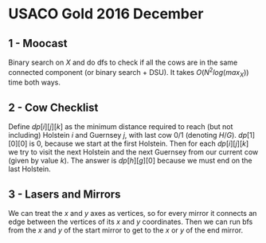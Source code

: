 # USACO Gold 2016 December

## 1 - Moocast

Binary search on $X$ and do dfs to check if all the cows are in the same connected component (or binary search + DSU).
It takes $O(N^2log(max_X))$ time both ways.


## 2 - Cow Checklist

Define $dp[i][j][k]$ as the minimum distance required to reach (but not including) Holstein $i$ and Guernsey $j$, with last cow $0/1$ (denoting $H/G$).
$dp[1][0][0]$ is $0$, because we start at the first Holstein.
Then for each $dp[i][j][k]$ we try to visit the next Holstein and the next Guernsey from our current cow (given by value $k$).
The answer is $dp[h][g][0]$ because we must end on the last Holstein.


## 3 - Lasers and Mirrors

We can treat the $x$ and $y$ axes as vertices, so for every mirror it connects an edge between the vertices of its $x$ and $y$ coordinates.
Then we can run bfs from the $x$ and $y$ of the start mirror to get to the $x$ or $y$ of the end mirror.